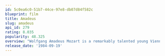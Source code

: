 ```yaml
---
id: 5c0ea6c0-51b7-44ce-97e8-db07d84f582c
blueprint: film
title: Amadeus
slug: amadeus
api_id: 279
rating: 8.035
popularity: 48.325
overview: "Wolfgang Amadeus Mozart is a remarkably talented young Viennese composer who unwittingly finds a fierce rival in the disciplined and determined Antonio Salieri. Resenting Mozart for both his hedonistic lifestyle and his undeniable talent, the highly religious Salieri is gradually consumed by his jealousy and becomes obsessed with Mozart's downfall, leading to a devious scheme that has dire consequences for both men."
release_date: '1984-09-19'
---
```

